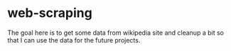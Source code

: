 # web-scraping
The goal here is to get some data from wikipedia site and cleanup a bit so that I can use the data for the future projects.
